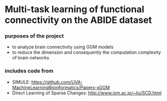 # Multi-task learning of functional connectivity on the ABIDE dataset

### purposes of the project
- to analyze brain connectivity using GGM models
- to reduce the dimension and consequently the computation complexity of brain networks

### includes code from
- SIMULE: https://github.com/UVA-MachineLearningBioinformatics/Papers-sGGM
- Direct Learning of Sparse Changes: http://www.ism.ac.jp/~liu/SCD.html
